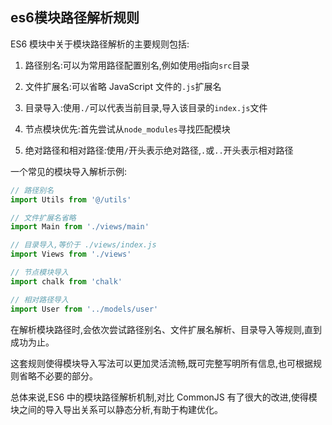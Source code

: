 ## es6模块路径解析规则

ES6 模块中关于模块路径解析的主要规则包括:

1. 路径别名:可以为常用路径配置别名,例如使用`@`指向`src`目录

2. 文件扩展名:可以省略 JavaScript 文件的`.js`扩展名

3. 目录导入:使用`./`可以代表当前目录,导入该目录的`index.js`文件

4. 节点模块优先:首先尝试从`node_modules`寻找匹配模块

5. 绝对路径和相对路径:使用`/`开头表示绝对路径,`.`或`..`开头表示相对路径

一个常见的模块导入解析示例:

```js
// 路径别名
import Utils from '@/utils'

// 文件扩展名省略
import Main from './views/main'

// 目录导入,等价于 ./views/index.js
import Views from './views'

// 节点模块导入
import chalk from 'chalk'

// 相对路径导入
import User from '../models/user'
```

在解析模块路径时,会依次尝试路径别名、文件扩展名解析、目录导入等规则,直到成功为止。

这套规则使得模块导入写法可以更加灵活流畅,既可完整写明所有信息,也可根据规则省略不必要的部分。

总体来说,ES6 中的模块路径解析机制,对比 CommonJS 有了很大的改进,使得模块之间的导入导出关系可以静态分析,有助于构建优化。
